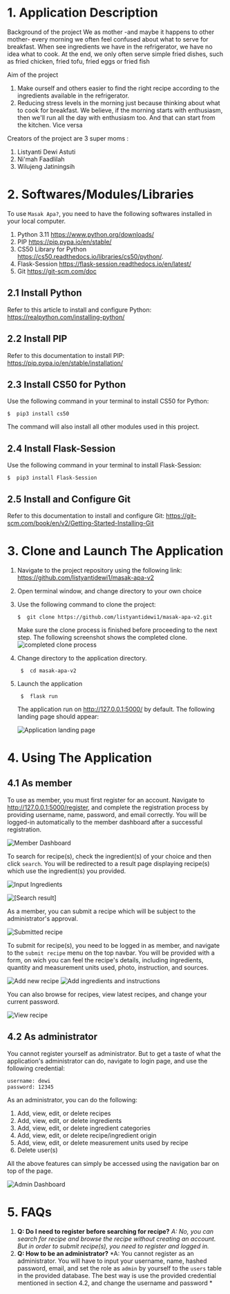 ﻿# 1. Application Description

Background of the project
We as mother -and maybe it happens to other mother- every morning we often feel confused about what to serve for breakfast. When see ingredients we have in the refrigerator, we have no idea what to cook. At the end, we only often serve simple fried dishes, such as fried chicken, fried tofu, fried eggs or fried fish

Aim of the project
1. Make ourself and others easier to find the right recipe according to the ingredients available in the refrigerator.
2. Reducing stress levels in the morning just because thinking about what to cook for breakfast. We believe, if the morning starts with enthusiasm, then we'll run all the day with enthusiasm too. And that can start from the kitchen. Vice versa

Creators of the project are 3 super moms :
1. Listyanti Dewi Astuti
2. Ni'mah Faadlilah
3. Wilujeng Jatiningsih

# 2. Softwares/Modules/Libraries

To use `Masak Apa?`, you need to have the following softwares installed in your local computer. 

 1. Python 3.11 https://www.python.org/downloads/
 2. PIP https://pip.pypa.io/en/stable/
 3. CS50 Library for Python https://cs50.readthedocs.io/libraries/cs50/python/.
 4. Flask-Session https://flask-session.readthedocs.io/en/latest/
 5. Git https://git-scm.com/doc

## 2.1 Install Python
Refer to this article to install and configure Python: https://realpython.com/installing-python/

## 2.2 Install PIP
Refer to this documentation to install PIP:
https://pip.pypa.io/en/stable/installation/

## 2.3 Install CS50 for Python
Use the following command in your terminal to install CS50 for Python:

    $  pip3 install cs50
The command will also install all other modules used in this project. 

## 2.4 Install Flask-Session

Use the following command in your terminal to install Flask-Session:

    $  pip3 install Flask-Session
## 2.5 Install and Configure Git
Refer to this documentation to install and configure Git: https://git-scm.com/book/en/v2/Getting-Started-Installing-Git

# 3. Clone and Launch The Application

 1. Navigate to the project repository using the following link:
https://github.com/listyantidewi1/masak-apa-v2
2. Open terminal window, and change directory to your own choice
3. Use the following command to clone the project:

    `$  git clone https://github.com/listyantidewi1/masak-apa-v2.git`
   
    Make sure the clone process is finished before proceeding to the next step. The following screenshot shows the completed clone.
    ![completed clone process](https://raw.githubusercontent.com/listyantidewi1/masak-apa-v2/main/screenshots/git-clone.png)
  4. Change directory to the application directory.

		  $  cd masak-apa-v2
4. Launch the application
	
	    $  flask run
	The application run on http://127.0.0.1:5000/ by default. The following landing page should appear:
	
	![Application landing page](https://raw.githubusercontent.com/listyantidewi1/masak-apa-v2/main/screenshots/landing-page.png)
	
# 4. Using The Application

## 4.1 As member
To use as member, you must first register for an account. Navigate to http://127.0.0.1:5000/register, and complete the registration process by providing username, name, password, and email correctly.  You will be logged-in automatically to the member dashboard after a successful registration.

![Member Dashboard](https://raw.githubusercontent.com/listyantidewi1/masak-apa-v2/main/screenshots/member-dashboard.png)

To search for recipe(s), check the ingredient(s) of your choice and then click `search`. You will be redirected to a result page displaying recipe(s) which use the ingredient(s) you provided.

![Input Ingredients](https://raw.githubusercontent.com/listyantidewi1/masak-apa-v2/main/screenshots/input-ingredients.png)

![\[Search result\]](https://raw.githubusercontent.com/listyantidewi1/masak-apa-v2/main/screenshots/search-result.png)

As a member, you can submit a recipe which will be subject to the administrator's approval.

![Submitted recipe](https://raw.githubusercontent.com/listyantidewi1/masak-apa-v2/main/screenshots/submitted-recipe.png)

To submit for recipe(s), you need to be logged in as member, and navigate to the `submit recipe` menu on the top navbar. You will be provided with a form, on wich you can feel the recipe's details, including ingredients, quantity and measurement units used, photo, instruction, and sources.

![Add new recipe](https://raw.githubusercontent.com/listyantidewi1/masak-apa-v2/main/screenshots/add-recipe-1.png)
![Add ingredients and instructions](https://raw.githubusercontent.com/listyantidewi1/masak-apa-v2/main/screenshots/add-ingredients.png)

You can also browse for recipes, view latest recipes, and change your current password.

![View recipe](https://raw.githubusercontent.com/listyantidewi1/masak-apa-v2/main/screenshots/view-recipe.png)
## 4.2 As administrator
You cannot register yourself as administrator. But to get a taste of what the application's administrator can do, navigate to login page, and use the following credential:

    username: dewi
    password: 12345
As an administrator, you can do the following:

 1. Add, view, edit, or delete recipes
 2. Add, view, edit, or delete ingredients
 3. Add, view, edit, or delete ingredient categories
 4. Add, view, edit, or delete recipe/ingredient origin
 5. Add, view, edit, or delete measurement units used by recipe
 6. Delete user(s)
 
 All the above features can simply be accessed using the navigation bar on top of the page.
 
![Admin Dashboard](https://raw.githubusercontent.com/listyantidewi1/masak-apa-v2/main/screenshots/admin-dashboard.png)

# 5. FAQs

 1. ****Q:** Do I need to register before searching for recipe?** *A: No, you can search for recipe and browse the recipe without creating an account. But in order to submit recipe(s), you need to register and logged in.*
 2. **Q: How to be an administrator?** *A: You cannot register as an administrator. You will have to input your username, name, hashed password, email, and set the role as `admin` by yourself to the `users` table in the provided database. The best way is use the provided credential mentioned in section 4.2, and change the username and password *
